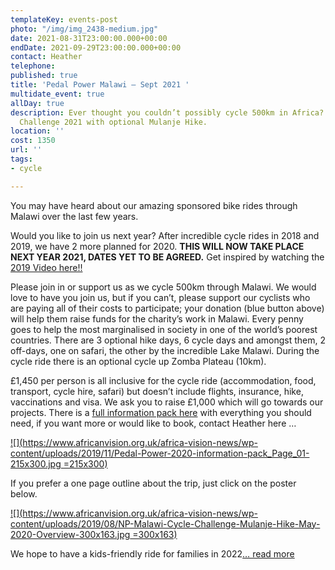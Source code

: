 ```yaml
---
templateKey: events-post
photo: "/img/img_2438-medium.jpg"
date: 2021-08-31T23:00:00.000+00:00
endDate: 2021-09-29T23:00:00.000+00:00
contact: Heather
telephone: 
published: true
title: 'Pedal Power Malawi – Sept 2021 '
multidate_event: true
allDay: true
description: Ever thought you couldn’t possibly cycle 500km in Africa? Malawi Cycle
  Challenge 2021 with optional Mulanje Hike.
location: ''
cost: 1350
url: ''
tags:
- cycle

---
```

You may have heard about our amazing sponsored bike rides through Malawi over the last few years.                                       

Would you like to join us next year? After incredible cycle rides in 2018 and 2019, we have 2 more planned for 2020. **THIS WILL NOW TAKE PLACE NEXT YEAR 2021, DATES YET TO BE AGREED.** Get inspired by watching the[ 2019 Video here!!](https://vimeo.com/352330947)

Please join in or support us as we cycle 500km through Malawi. We would love to have you join us, but if you can’t, please support our cyclists who are paying all of their costs to participate; your donation (blue button above) will help them raise funds for the charity’s work in Malawi. Every penny goes to help the most marginalised in society in one of the world’s poorest countries. There are 3 optional hike days, 6 cycle days and amongst them, 2 off-days, one on safari, the other by the incredible Lake Malawi. During the cycle ride there is an optional cycle up Zomba Plateau (10km).

£1,450 per person is all inclusive for the cycle ride (accommodation, food, transport, cycle hire, safari) but doesn’t include flights, insurance, hike, vaccinations and visa. We ask you to raise £1,000 which will go towards our projects. There is a [full information pack here](https://www.africanvision.org.uk/africa-vision-news/wp-content/uploads/2019/11/Pedal-Power-2020-information-pack.pdf) with everything you should need, if you want more or would like to book, contact Heather here …

[![](https://www.africanvision.org.uk/africa-vision-news/wp-content/uploads/2019/11/Pedal-Power-2020-information-pack_Page_01-215x300.jpg =215x300)](https://www.africanvision.org.uk/africa-vision-news/wp-content/uploads/2019/11/Pedal-Power-2020-information-pack.pdf)

If you prefer a one page outline about the trip, just click on the poster below.

[![](https://www.africanvision.org.uk/africa-vision-news/wp-content/uploads/2019/08/NP-Malawi-Cycle-Challenge-Mulanje-Hike-May-2020-Overview-300x163.jpg =300x163)](https://www.africanvision.org.uk/africa-vision-news/wp-content/uploads/2019/10/NP-Malawi-Cycle-Challenge-Mulanje-Hike-May-2020-Overview.pdf)

We hope to have a kids-friendly ride for families in 2022[… read more](https://www.africanvision.org.uk/africa-vision-news/wp-content/uploads/2019/10/NP-Family-Cycle-Safari-April-2020-Overview.pdf)